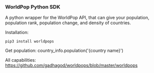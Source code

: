 ### WorldPop Python SDK
A python wrapper for the WorldPop API, that can give your population, population rank, population change, and density of countries.

Installation: 

    pip3 install worldpops
    
Get population:
    country_info.population('{country name}')
    
All capabilities:
    https://github.com/gadhagod/worldpops/blob/master/worldpops
